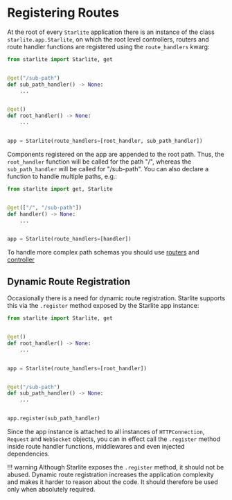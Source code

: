# Registering Routes

At the root of every `Starlite` application there is an instance of the class `starlite.app.Starlite`, on which the root
level controllers, routers and route handler functions are registered using the `route_handlers` kwarg:

```python
from starlite import Starlite, get


@get("/sub-path")
def sub_path_handler() -> None:
    ...


@get()
def root_handler() -> None:
    ...


app = Starlite(route_handlers=[root_handler, sub_path_handler])
```

Components registered on the app are appended to the root path. Thus, the `root_handler` function will be called for the
path "/", whereas the `sub_path_handler` will be called for "/sub-path". You can also declare a function to handle
multiple paths, e.g.:

```python
from starlite import get, Starlite


@get(["/", "/sub-path"])
def handler() -> None:
    ...


app = Starlite(route_handlers=[handler])
```

To handle more complex path schemas you should use [routers](./2-routers.md) and [controller](./3-controllers.md)

## Dynamic Route Registration

Occasionally there is a need for dynamic route registration. Starlite supports this via the `.register` method exposed
by the Starlite app instance:

```python
from starlite import Starlite, get


@get()
def root_handler() -> None:
    ...


app = Starlite(route_handlers=[root_handler])


@get("/sub-path")
def sub_path_handler() -> None:
    ...


app.register(sub_path_handler)
```

Since the app instance is attached to all instances of `HTTPConnection`, `Request` and `WebSocket` objects, you can in
effect call the `.register` method inside route handler functions, middlewares and even injected dependencies.

<!-- prettier-ignore -->
!!! warning
    Although Starlite exposes the `.register` method, it should not be abused. Dynamic route registration increases the
    application complexity and makes it harder to reason about the code. It should therefore be used only when
    absolutely required.
